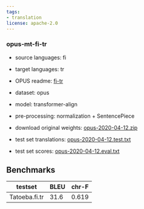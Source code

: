 ```yaml
---
tags:
- translation
license: apache-2.0
---
```


### opus-mt-fi-tr

* source languages: fi
* target languages: tr
*  OPUS readme: [fi-tr](https://github.com/Helsinki-NLP/OPUS-MT-train/blob/master/models/fi-tr/README.md)

*  dataset: opus
* model: transformer-align
* pre-processing: normalization + SentencePiece
* download original weights: [opus-2020-04-12.zip](https://object.pouta.csc.fi/OPUS-MT-models/fi-tr/opus-2020-04-12.zip)
* test set translations: [opus-2020-04-12.test.txt](https://object.pouta.csc.fi/OPUS-MT-models/fi-tr/opus-2020-04-12.test.txt)
* test set scores: [opus-2020-04-12.eval.txt](https://object.pouta.csc.fi/OPUS-MT-models/fi-tr/opus-2020-04-12.eval.txt)

## Benchmarks

| testset               | BLEU  | chr-F |
|-----------------------|-------|-------|
| Tatoeba.fi.tr 	| 31.6 	| 0.619 |

